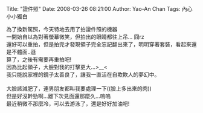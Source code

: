 Title: "證件照"
Date: 2008-03-26 08:21:00
Author: Yao-An Chan
Tags: 內心小小獨白


<div class='post'>
為了換新駕照，今天特地去用了拍證件照的機器<br />一開始自以為對著螢幕微笑，但拍出的眼睛都往上吊... 囧rz<br />還好可以重拍，但是拍完才發現領子完全忘記翻出來了，明明穿著套裝，看起來還是不體面..遜<br />算了，之後有需要再重拍吧!<br />因為比起領子，大臉對我的打擊更大...>__<<br />我只能說家裡的鏡子太善良了，讓我一直活在自欺欺人的夢幻中。<br /><br />大臉該減肥了，連男朋友都叫我要處理一下((臉上多出來的肉))<br />但是好沒幹勁啊...離下次見面還那麼久...嗚嗚<br />最近稍微不那麼冷，可以去游泳了，還是好好加油吧!</div>
